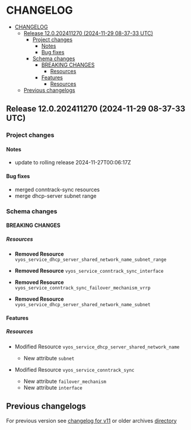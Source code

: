 
# CHANGELOG

<!--TOC-->

- [CHANGELOG](#changelog)
  - [Release 12.0.202411270 (2024-11-29 08-37-33 UTC)](#release-120202411270-2024-11-29-08-37-33-utc)
    - [Project changes](#project-changes)
      - [Notes](#notes)
      - [Bug fixes](#bug-fixes)
    - [Schema changes](#schema-changes)
      - [BREAKING CHANGES](#breaking-changes)
        - [Resources](#resources)
      - [Features](#features)
        - [Resources](#resources-1)
  - [Previous changelogs](#previous-changelogs)

<!--TOC-->


## Release 12.0.202411270 (2024-11-29 08-37-33 UTC)
### Project changes
#### Notes
* update to rolling release 2024-11-27T00:06:17Z
#### Bug fixes
* merged conntrack-sync resources
* merge dhcp-server subnet range

### Schema changes
#### BREAKING CHANGES

##### Resources
* **Removed Resource** `vyos_service_dhcp_server_shared_network_name_subnet_range`

* **Removed Resource** `vyos_service_conntrack_sync_interface`

* **Removed Resource** `vyos_service_conntrack_sync_failover_mechanism_vrrp`

* **Removed Resource** `vyos_service_dhcp_server_shared_network_name_subnet`





#### Features

##### Resources
* Modified Resource `vyos_service_dhcp_server_shared_network_name`
	* New attribute `subnet`

* Modified Resource `vyos_service_conntrack_sync`
	* New attribute `failover_mechanism`
	* New attribute `interface`








## Previous changelogs
For previous version see [changelog for v11](data/changelogs/CHANGELOG-v11.md) or older archives [directory](data/changelogs/)
